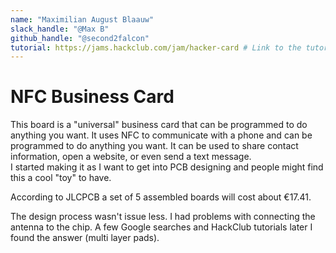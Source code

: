 ```yaml
---
name: "Maximilian August Blaauw"
slack_handle: "@Max B"
github_handle: "@second2falcon"
tutorial: https://jams.hackclub.com/jam/hacker-card # Link to the tutorial if you used one
---
```


# NFC Business Card

<!-- Describe your board in 2-3 sentences. What are you making? What will it do? -->
This board is a "universal" business card that can be programmed to do anything you want. It uses NFC to communicate with a phone and can be programmed to do anything you want. It can be used to share contact information, open a website, or even send a text message. </br>
I started making it as I want to get into PCB designing and people might find this a cool "toy" to have. </br>
<!-- How much is it going to cost? -->
According to JLCPCB a set of 5 assembled boards will cost about €17.41.
<!-- Tell us a little bit about your design process. What were some challenges? What helped? ***Totally optional*** -->
The design process wasn't issue less. I had problems with connecting the antenna to the chip. A few Google searches and HackClub tutorials later I found the answer (multi layer pads). 